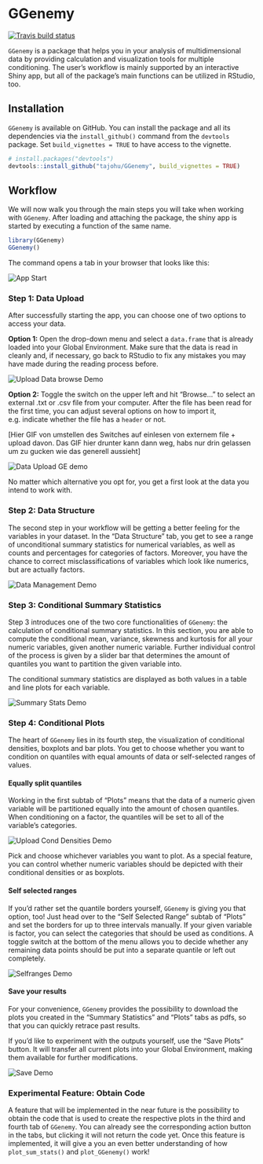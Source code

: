 
<!-- README.md is generated from README.Rmd. Please edit that file -->

# GGenemy

<!-- badges: start -->

[![Travis build
status](https://travis-ci.org/tajohu/GGenemy.svg?branch=master)](https://travis-ci.org/tajohu/GGenemy)
<!-- badges: end -->

`GGenemy` is a package that helps you in your analysis of
multidimensional data by providing calculation and visualization tools
for multiple conditioning. The user’s workflow is mainly supported by an
interactive Shiny app, but all of the package’s main functions can be
utilized in RStudio, too.

## Installation

`GGenemy` is available on GitHub. You can install the package and all
its dependencies via the `install_github()` command from the `devtools`
package. Set `build_vignettes = TRUE` to have access to the vignette.

``` r
# install.packages("devtools")
devtools::install_github("tajohu/GGenemy", build_vignettes = TRUE)
```

## Workflow

We will now walk you through the main steps you will take when working
with `GGenemy`. After loading and attaching the package, the shiny app
is started by executing a function of the same name.

``` r
library(GGenemy)
GGenemy()
```

The command opens a tab in your browser that looks like this:

![App Start](images/app_start.png)

### Step 1: Data Upload

After successfully starting the app, you can choose one of two options
to access your data.

**Option 1:** Open the drop-down menu and select a `data.frame` that is
already loaded into your Global Environment. Make sure that the data is
read in cleanly and, if necessary, go back to RStudio to fix any
mistakes you may have made during the reading process before.

![Upload Data browse Demo](images/data_upload_ge.gif)

**Option 2:** Toggle the switch on the upper left and hit “Browse…” to
select an external .txt or .csv file from your computer. After the file
has been read for the first time, you can adjust several options on how
to import it, e.g. indicate whether the file has a `header` or not.

\[Hier GIF von umstellen des Switches auf einlesen von externem file +
upload davon. Das GIF hier drunter kann dann weg, habs nur drin gelassen
um zu gucken wie das generell aussieht\]

![Data Upload GE demo](images/data_upload_browse.gif)

No matter which alternative you opt for, you get a first look at the
data you intend to work with.

### Step 2: Data Structure

The second step in your workflow will be getting a better feeling for
the variables in your dataset. In the “Data Structure” tab, you get to
see a range of unconditional summary statistics for numerical variables,
as well as counts and percentages for categories of factors. Moreover,
you have the chance to correct misclassifications of variables which
look like numerics, but are actually factors.

![Data Management Demo](images/data_management.gif)

### Step 3: Conditional Summary Statistics

Step 3 introduces one of the two core functionalities of `GGenemy`: the
calculation of conditional summary statistics. In this section, you are
able to compute the conditional mean, variance, skewness and kurtosis
for all your numeric variables, given another numeric variable. Further
individual control of the process is given by a slider bar that
determines the amount of quantiles you want to partition the given
variable into.

The conditional summary statistics are displayed as both values in a
table and line plots for each variable.

![Summary Stats Demo](images/summary_stats.gif)

### Step 4: Conditional Plots

The heart of `GGenemy` lies in its fourth step, the visualization of
conditional densities, boxplots and bar plots. You get to choose whether
you want to condition on quantiles with equal amounts of data or
self-selected ranges of values.

#### Equally split quantiles

Working in the first subtab of “Plots” means that the data of a numeric
given variable will be partitioned equally into the amount of chosen
quantiles. When conditioning on a factor, the quantiles will be set to
all of the variable’s categories.

![Upload Cond Densities Demo](images/cond_densities.gif)

Pick and choose whichever variables you want to plot. As a special
feature, you can control whether numeric variables should be depicted
with their conditional densities or as boxplots.

#### Self selected ranges

If you’d rather set the quantile borders yourself, `GGenemy` is giving
you that option, too\! Just head over to the “Self Selected Range”
subtab of “Plots” and set the borders for up to three intervals
manually. If your given variable is factor, you can select the
categories that should be used as conditions. A toggle switch at the
bottom of the menu allows you to decide whether any remaining data
points should be put into a separate quantile or left out completely.

![Selfranges Demo](images/Selfranges_gif.gif)

#### Save your results

For your convenience, `GGenemy` provides the possibility to download the
plots you created in the “Summary Statistics” and “Plots” tabs as pdfs,
so that you can quickly retrace past results.

If you’d like to experiment with the outputs yourself, use the “Save
Plots” button. It will transfer all current plots into your Global
Environment, making them available for further modifications.

![Save Demo](images/save_ggplot.gif)

### Experimental Feature: Obtain Code

A feature that will be implemented in the near future is the possibility
to obtain the code that is used to create the respective plots in the
third and fourth tab of `GGenemy`. You can already see the corresponding
action button in the tabs, but clicking it will not return the code yet.
Once this feature is implemented, it will give a you an even better
understanding of how `plot_sum_stats()` and `plot_GGenemy()` work\!
